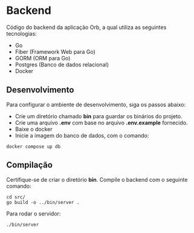 # Backend

Código do backend da aplicação Orb, a qual utiliza as seguintes tecnologias:

- Go
- Fiber (Framework Web para Go)
- GORM (ORM para Go)
- Postgres (Banco de dados relacional)
- Docker

## Desenvolvimento 

Para configurar o ambiente de desenvolvimento, siga os passos abaixo:

- Crie um diretório chamado **bin** para guardar os binários do projeto.
- Crie uma arquivo **.env** com base no arquivo **.env.example** fornecido.
- Baixe o docker 
- Inicie a imagem do banco de dados, com o comando: 

```
docker compose up db
```

## Compilação

Certifique-se de criar o diretório **bin**. Compile o backend com o seguinte comando: 

```
cd src/
go build -o ../bin/server .
```

Para rodar o servidor:

```
./bin/server
```
